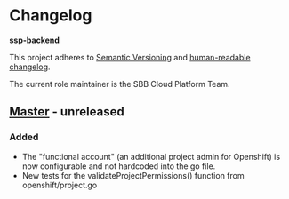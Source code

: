 # Changelog

**ssp-backend**

This project adheres to [Semantic Versioning](https://semver.org/spec/v2.0.0.html)
and [human-readable changelog](https://keepachangelog.com/en/1.0.0/).

The current role maintainer is the SBB Cloud Platform Team.

## [Master](https://github.com/SchweizerischeBundesbahnen/ssp-backend/commits/master) - unreleased

### Added

- The "functional account" (an additional project admin for Openshift) is now configurable and not
  hardcoded into the go file.
- New tests for the validateProjectPermissions() function from openshift/project.go
